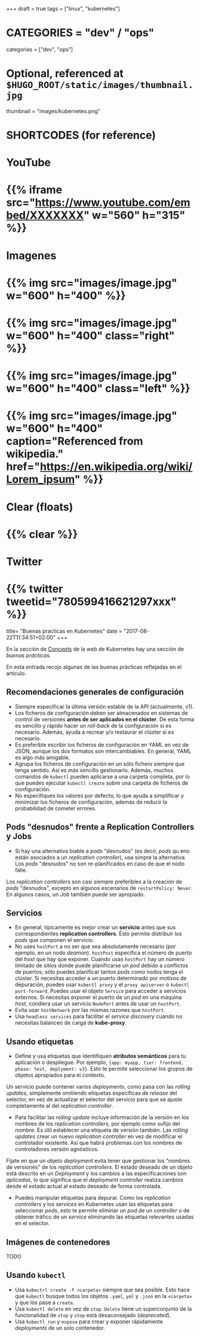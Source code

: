 +++
draft = true
tags = ["linux", "kubernetes"]

# CATEGORIES = "dev" / "ops"
categories = ["dev", "ops"]

# Optional, referenced at `$HUGO_ROOT/static/images/thumbnail.jpg`
thumbnail = "images/kubernetes.png"

# SHORTCODES (for reference)

# YouTube
# {{% iframe src="https://www.youtube.com/embed/XXXXXXX" w="560" h="315" %}}
# Imagenes
# {{% img src="images/image.jpg" w="600" h="400" %}}
# {{% img src="images/image.jpg" w="600" h="400" class="right" %}}
# {{% img src="images/image.jpg" w="600" h="400" class="left" %}}
# {{% img src="images/image.jpg" w="600" h="400" caption="Referenced from wikipedia." href="https://en.wikipedia.org/wiki/Lorem_ipsum" %}}
# Clear (floats)
# {{% clear %}}
# Twitter
# {{% twitter tweetid="780599416621297xxx" %}}

title=  "Buenas practicas en Kubernetes"
date = "2017-08-22T11:34:51+02:00"
+++

En la sección de [Concepts](https://kubernetes.io/docs/concepts/configuration/overview/) de la web de Kubernetes hay una sección de _buenas prácticas_.

En esta entrada recojo algunas de las buenas prácticas reflejadas en el artículo.

<!--more-->

## Recomendaciones generales de configuración

* Siempre especificar la última versión estable de la API (actualmente, v1).
* Los ficheros de configuración deben ser almacenados en sistemas de control de versiones **antes de ser aplicados en el clúster**. De esta forma es sencillo y rápido hacer un _roll-back_ de la configuración si es necesario. Además, ayuda a recrear y/o restaurar el clúster si es necesario.
* Es preferible escribir los ficheros de configuración en YAML en vez de JSON, aunque los dos formatos son intercambiables. En general, YAML es algo más amigable.
* Agrupa los ficheros de configuración en un sólo fichero siempre que tenga sentido. Así es más sencillo gestionarlo. Además, muchos comandos de `kubectl` pueden aplicarse a una carpeta completa, por lo que puedes ejecutar `kubectl create` sobre una carpeta de ficheros de configuración.
* No especifiques los valores por defecto, lo que ayuda a simplificar y minimizar los ficheros de configuración, además de reducir la probabilidad de cometer errores.

## Pods "desnudos" frente a Replication Controllers y Jobs

* Si hay una alternativa biable a _pods_ "desnudos" (es decir, _pods_ qu eno están asociados a un _replication controller_), usa simpre la alternativa. Los _pods_ "desnudos" no son re-planificados en caso de que el nodo falle.

Los _replication controllers_ son casi siempre preferibles a la creación de _pods_ "desnudos", excepto en algunos escenarios de `restartPolicy: Never`. En algunos casos, un _Job_ también puede ser apropiado.

## Servicios

* En general, típicamente es mejor crear un **servicio** antes que sus correspondientes **replication controllers**. Ésto permite distribuir los _pods_ que componen el servicio.
* No uses `hostPort` a no ser que sea absolutamente necesario (por ejemplo, en un nodo _deamon_). `hostPost` especifica el número de puerto del _host_ que hay que exponer. Cuando usas `hostPort` hay un número limitado de sitios donde puede planificarse un _pod_ debido a conflictos de puertos; sólo puedes planificar tantos _pods_ como nodos tenga el clúster. Si necesitas acceder a un puerto determinado por motivos de depuración, puedes usar `kubectl proxy` y el `proxy apiserver` o `kubectl port-forward`. Puedes usar el objeto `Service` para acceder a servicios externos. Si necesitas exponer el puerto de un _pod_ en una máquina _host_, condiera usar un servicio `NodePort` antes de usar un `hostPort`.
* Evita usar `hostNetwork` por las mismas razones que `hostPort`.
* Usa `headless services` para facilitar el _service discovery_ cuando no necesitas balanceo de carga de **kube-proxy**.

## Usando etiquetas

* Define y usa etiquetas que identifiquen **atributos semánticos** para tu aplicación o despliegue.  Por ejemplo, `{app: myapp, tier: frontend, phase: test, deplyment: v3}`. Esto te permite seleccionar los grupos de objetos apropiados para el contexto.

Un servicio puede contener varios _deployments_, como pasa con las _rolling updates_, simplemente omitiendo etiquetas específicas de _release_ del selector, en vez de actualizar el selector del servicio para que se ajuste completamente al del _replication controller_.

* Para facilitar las _rolling update_ incluye información de la versión en los nombres de los _replication controllers_, por ejemplo como sufijo del nombre. Es útil establecer una etiqueta de versión también. Las _rolling updates_ crear un nuevo _replication controller_ en vez de modificar el controlador existente. Así que habrá problemas con los nombres de controladores versión agnósticos.

Fíjate en que un objeto _deployment_ evita tener que gestionar los "nombres de versiones" de los _replication controllers_. El estado deseado de un objeto está descrito en un _Deployment_ y los cambios a las especificaciones son _aplicadas_, lo que significa que el _deployment controller_ realiza cambios desde el estado actual al estado deseado de forma controlada.

* Puedes manipular etiquetas para depurar. Como los _replication controllers_ y los _services_ en Kubernetes usan las etiquetas para seleccionar _pods_, esto te permite eliminar un _pod_ de un _controller_ o de obtener tráfico de un _service_ eliminando las etiquetas relevantes usadas en el selector.

## Imágenes de contenedores

TODO

## Usando `kubectl`

* Usa `kubectrl create -f <carpeta>` siempre que sea posible. Esto hace que `kubectl` busque todos los objetos `.yaml`, `yml` y `.json` en la `<carpeta>` y que los pase a `create`.
* Usa `kubectl delete` en vez de `stop`. `Delete` tiene un superconjunto de la funcionalidad de `stop` y `stop` está desaconsejado (_deprecated_).
* Usa `kubectl run` y `expose` para crear y exponer rápidamente _deployments_ de un solo contenedor.

